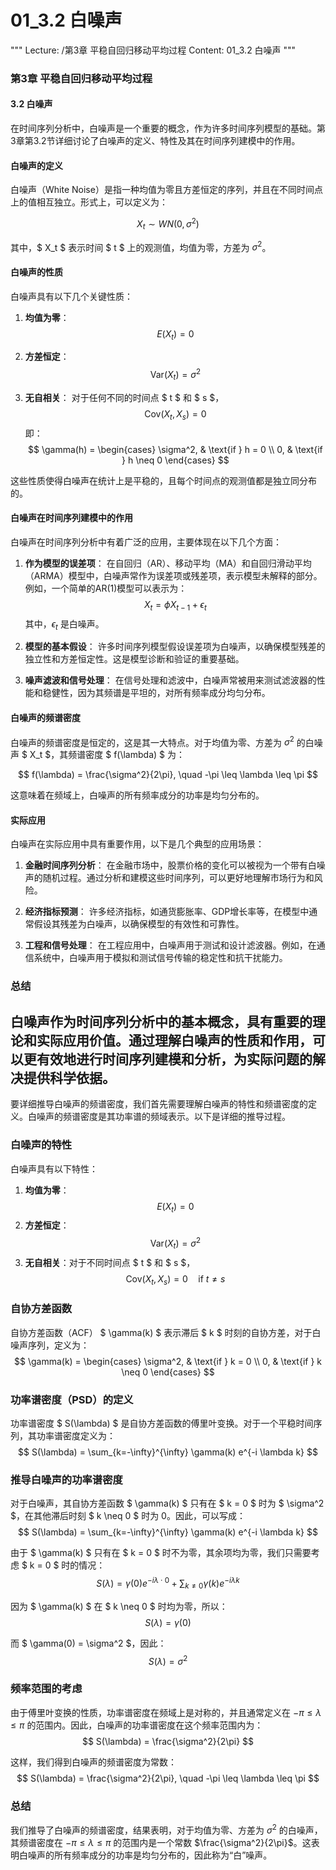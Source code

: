 # 01_3.2 白噪声

"""
Lecture: /第3章 平稳自回归移动平均过程
Content: 01_3.2 白噪声
"""

### 第3章 平稳自回归移动平均过程
#### 3.2 白噪声

在时间序列分析中，白噪声是一个重要的概念，作为许多时间序列模型的基础。第3章第3.2节详细讨论了白噪声的定义、特性及其在时间序列建模中的作用。

#### 白噪声的定义

白噪声（White Noise）是指一种均值为零且方差恒定的序列，并且在不同时间点上的值相互独立。形式上，可以定义为：

$$ X_t \sim WN(0, \sigma^2) $$

其中，$ X_t $ 表示时间 $ t $ 上的观测值，均值为零，方差为 $\sigma^2$。

#### 白噪声的性质

白噪声具有以下几个关键性质：

1. **均值为零**：
   $$ E(X_t) = 0 $$

2. **方差恒定**：
   $$ \text{Var}(X_t) = \sigma^2 $$

3. **无自相关**：
   对于任何不同的时间点 $ t $ 和 $ s $，
   $$ \text{Cov}(X_t, X_s) = 0 $$
   即：
   $$ \gamma(h) = 
      \begin{cases}
      \sigma^2, & \text{if } h = 0 \\
      0, & \text{if } h \neq 0 
      \end{cases}
   $$

这些性质使得白噪声在统计上是平稳的，且每个时间点的观测值都是独立同分布的。

#### 白噪声在时间序列建模中的作用

白噪声在时间序列分析中有着广泛的应用，主要体现在以下几个方面：

1. **作为模型的误差项**：
   在自回归（AR）、移动平均（MA）和自回归滑动平均（ARMA）模型中，白噪声常作为误差项或残差项，表示模型未解释的部分。例如，一个简单的AR(1)模型可以表示为：
   $$ X_t = \phi X_{t-1} + \epsilon_t $$
   其中，$\epsilon_t$ 是白噪声。

2. **模型的基本假设**：
   许多时间序列模型假设误差项为白噪声，以确保模型残差的独立性和方差恒定性。这是模型诊断和验证的重要基础。

3. **噪声滤波和信号处理**：
   在信号处理和滤波中，白噪声常被用来测试滤波器的性能和稳健性，因为其频谱是平坦的，对所有频率成分均匀分布。

#### 白噪声的频谱密度

白噪声的频谱密度是恒定的，这是其一大特点。对于均值为零、方差为 $\sigma^2$ 的白噪声 $ X_t $，其频谱密度 $ f(\lambda) $ 为：

$$ f(\lambda) = \frac{\sigma^2}{2\pi}, \quad -\pi \leq \lambda \leq \pi $$

这意味着在频域上，白噪声的所有频率成分的功率是均匀分布的。

#### 实际应用

白噪声在实际应用中具有重要作用，以下是几个典型的应用场景：

1. **金融时间序列分析**：
   在金融市场中，股票价格的变化可以被视为一个带有白噪声的随机过程。通过分析和建模这些时间序列，可以更好地理解市场行为和风险。

2. **经济指标预测**：
   许多经济指标，如通货膨胀率、GDP增长率等，在模型中通常假设其残差为白噪声，以确保模型的有效性和可靠性。

3. **工程和信号处理**：
   在工程应用中，白噪声用于测试和设计滤波器。例如，在通信系统中，白噪声用于模拟和测试信号传输的稳定性和抗干扰能力。

### 总结

白噪声作为时间序列分析中的基本概念，具有重要的理论和实际应用价值。通过理解白噪声的性质和作用，可以更有效地进行时间序列建模和分析，为实际问题的解决提供科学依据。
---
要详细推导白噪声的频谱密度，我们首先需要理解白噪声的特性和频谱密度的定义。白噪声的频谱密度是其功率谱的频域表示。以下是详细的推导过程。

### 白噪声的特性

白噪声具有以下特性：
1. **均值为零**：$$ E(X_t) = 0 $$
2. **方差恒定**：$$ \text{Var}(X_t) = \sigma^2 $$
3. **无自相关**：对于不同时间点 $ t $ 和 $ s $，
   $$ \text{Cov}(X_t, X_s) = 0 \quad \text{if } t \neq s $$

### 自协方差函数

自协方差函数（ACF） $ \gamma(k) $ 表示滞后 $ k $ 时刻的自协方差，对于白噪声序列，定义为：
$$ \gamma(k) = 
   \begin{cases}
   \sigma^2, & \text{if } k = 0 \\
   0, & \text{if } k \neq 0 
   \end{cases}
$$

### 功率谱密度（PSD）的定义

功率谱密度 $ S(\lambda) $ 是自协方差函数的傅里叶变换。对于一个平稳时间序列，其功率谱密度定义为：
$$ S(\lambda) = \sum_{k=-\infty}^{\infty} \gamma(k) e^{-i \lambda k} $$

### 推导白噪声的功率谱密度

对于白噪声，其自协方差函数 $ \gamma(k) $ 只有在 $ k = 0 $ 时为 $ \sigma^2 $，在其他滞后时刻 $ k \neq 0 $ 时为 0。因此，可以写成：
$$ S(\lambda) = \sum_{k=-\infty}^{\infty} \gamma(k) e^{-i \lambda k} $$

由于 $ \gamma(k) $ 只有在 $ k = 0 $ 时不为零，其余项均为零，我们只需要考虑 $ k = 0 $ 时的情况：
$$ S(\lambda) = \gamma(0) e^{-i \lambda \cdot 0} + \sum_{k \neq 0} \gamma(k) e^{-i \lambda k} $$

因为 $ \gamma(k) $ 在 $ k \neq 0 $ 时均为零，所以：
$$ S(\lambda) = \gamma(0) $$

而 $ \gamma(0) = \sigma^2 $，因此：
$$ S(\lambda) = \sigma^2 $$

### 频率范围的考虑

由于傅里叶变换的性质，功率谱密度在频域上是对称的，并且通常定义在 $-\pi \leq \lambda \leq \pi$ 的范围内。因此，白噪声的功率谱密度在这个频率范围内为：
$$ S(\lambda) = \frac{\sigma^2}{2\pi} $$

这样，我们得到白噪声的频谱密度为常数：
$$ S(\lambda) = \frac{\sigma^2}{2\pi}, \quad -\pi \leq \lambda \leq \pi $$

### 总结

我们推导了白噪声的频谱密度，结果表明，对于均值为零、方差为 $\sigma^2$ 的白噪声，其频谱密度在 $-\pi \leq \lambda \leq \pi$ 的范围内是一个常数 $\frac{\sigma^2}{2\pi}$。这表明白噪声的所有频率成分的功率是均匀分布的，因此称为“白”噪声。